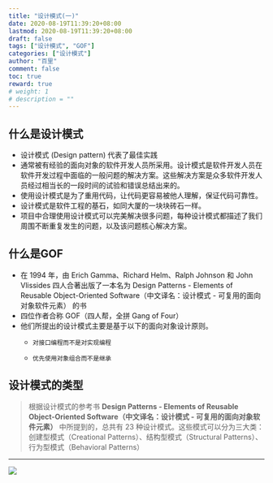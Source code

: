 ```yaml
---
title: "设计模式(一)"
date: 2020-08-19T11:39:20+08:00
lastmod: 2020-08-19T11:39:20+08:00
draft: false
tags: ["设计模式", "GOF"]
categories: ["设计模式"]
author: "百里"
comment: false
toc: true
reward: true
# weight: 1
# description = ""
---
```



## 什么是设计模式

- 设计模式 (Design pattern) 代表了最佳实践
- 通常被有经验的面向对象的软件开发人员所采用。设计模式是软件开发人员在软件开发过程中面临的一般问题的解决方案。这些解决方案是众多软件开发人员经过相当长的一段时间的试验和错误总结出来的。
- 使用设计模式是为了重用代码，让代码更容易被他人理解，保证代码可靠性。
- 设计模式是软件工程的基石，如同大厦的一块块砖石一样。
- 项目中合理使用设计模式可以完美解决很多问题，每种设计模式都描述了我们周围不断重复发生的问题，以及该问题核心解决方案。



## 什么是GOF
- 在 1994 年，由 Erich Gamma、Richard Helm、Ralph Johnson 和 John Vlissides 四人合著出版了一本名为 Design Patterns - Elements of Reusable Object-Oriented Software（中文译名：设计模式 - 可复用的面向对象软件元素） 的书
- 四位作者合称 GOF（四人帮，全拼 Gang of Four）
- 他们所提出的设计模式主要是基于以下的面向对象设计原则。
  - 	对接口编程而不是对实现编程
  - 	优先使用对象组合而不是继承

## 设计模式的类型

> 根据设计模式的参考书 **Design Patterns - Elements of Reusable Object-Oriented Software（中文译名：设计模式 - 可复用的面向对象软件元素）** 中所提到的，总共有 23 种设计模式。这些模式可以分为三大类：创建型模式（Creational Patterns）、结构型模式（Structural Patterns）、行为型模式（Behavioral Patterns）

------

![](http://img.sgfoot.com/b/20200819144839.png?imageslim)